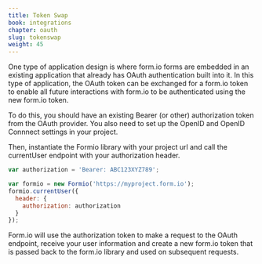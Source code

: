 ```yaml
---
title: Token Swap
book: integrations
chapter: oauth
slug: tokenswap
weight: 45
---
```

One type of application design is where form.io forms are embedded in an existing application that already has OAuth authentication built into it. In this type of application, the OAuth token can be exchanged for a form.io token to enable all future interactions with form.io to be authenticated using the new form.io token.

To do this, you should have an existing Bearer (or other) authorization token from the OAuth provider. You also need to set up the OpenID and OpenID Connnect settings in your project.

Then, instantiate the Formio library with your project url and call the currentUser endpoint with your authorization header.

```js
var authorization = 'Bearer: ABC123XYZ789';

var formio = new Formio('https://myproject.form.io');
formio.currentUser({
  header: {
    authorization: authorization
  }
});
```

Form.io will use the authorization token to make a request to the OAuth endpoint, receive your user information and create a new form.io token that is passed back to the form.io library and used on subsequent requests.
